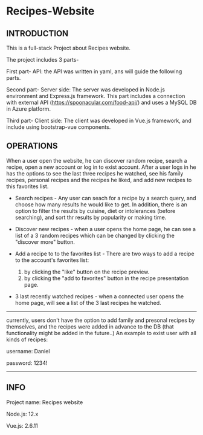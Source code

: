 # Recipes-Website

INTRODUCTION
------------
This is a full-stack Project about Recipes website.

The project includes 3 parts- 

First part- API:
the API was written in yaml, ans will guide the following parts. 

Second part- Server side:
The server was developed in Node.js environment and Express.js framework.
This part includes a connection with external API (https://spoonacular.com/food-api/) and uses a MySQL DB in Azure platform. 

Third part- Client side: 
The client was developed in Vue.js framework, and include using bootstrap-vue components. 


OPERATIONS
------

When a user open the website, he can discover random recipe, search a recipe, open a new account or log in to exist account. 
After a user logs in he has the options to see the last three recipes he watched, see his family recipes, personal recipes and the recipes he liked, 
and add new recipes to this favorites list. 

- Search recipes - 
  Any user can seach for a recipe by a search query, and choose how many results he would like to get.
  In addition, there is an option to filter the results by cuisine, diet or intolerances (before searching), and sort thr results by popularity or making time. 
  
- Discover new recipes - 
  when a user opens the home page, he can see a list of a 3 random recipes which can be changed by clicking the "discover more" button.
  
- Add a recipe to to the favorites list - 
  There are two ways to add a recipe to the account's favorites list: 
   1. by clicking the "like" button on the recipe preview. 
   2. by clicking the "add to favorites" button in the recipe presentation page. 

- 3 last recently watched recipes - 
  when a connected user opens the home page, will see a list of the 3 last recipes he watched. 
  

*******
currently, users don't have the option to add family and presonal recipes by themselves, and the recipes were added in advance to the DB (that functionality might be added in the future..) 
An example to exist user with all kinds of recipes: 

username: Daniel

password: 1234!
*******


INFO
------
Project name: Recipes website

Node.js: 12.x 

Vue.js: 2.6.11

